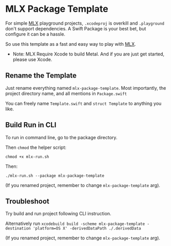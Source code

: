 # MLX Package Template

For simple [MLX](https://github.com/ml-explore/mlx-swift) playground projects, `.xcodeproj` is overkill and `.playground` don't support dependencies. A Swift Package is your best bet, but configure it can be a hassle. 

So use this template as a fast and easy way to play with [MLX](https://github.com/ml-explore/mlx-swift). 

- Note: MLX Require Xcode to build Metal. And if you are just get started, please use Xcode.

## Rename the Template

Just rename everything named `mlx-package-template`. Most importantly, the project directory name, and all mentions in `Package.swift`

You can freely name `Template.swift` and `struct Template` to anything you like. 


## Build Run in CLI

To run in command line, go to the package directory.

Then `chmod` the helper script:

`chmod +x mlx-run.sh`

Then:

`./mlx-run.sh --package mlx-package-template`

(If you renamed project, remember to change `mlx-package-template` arg).


## Troubleshoot

Try build and run project following CLI instruction.

Alternatively run `xcodebuild build -scheme mlx-package-template -destination 'platform=OS X' -derivedDataPath ./.derivedData`

(If you renamed project, remember to change `mlx-package-template` arg).
